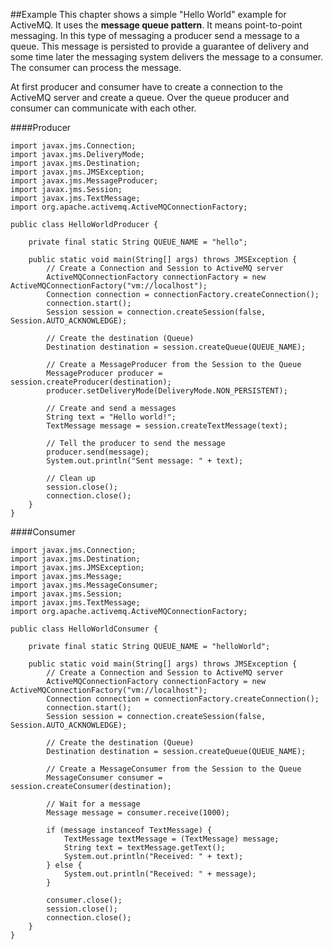 ##Example
This chapter shows a simple "Hello World" example for ActiveMQ. It uses the **message queue pattern**. It means point-to-point messaging. In this type of messaging a producer send a message to a queue. This message is persisted to provide a guarantee of delivery and some time later the messaging system delivers the message to a consumer. The consumer can process the message.

At first producer and consumer have to create a connection to the ActiveMQ server and create a queue. Over the queue producer and consumer can communicate with each other. 

####Producer

    import javax.jms.Connection;
    import javax.jms.DeliveryMode;
    import javax.jms.Destination;
    import javax.jms.JMSException;
    import javax.jms.MessageProducer;
    import javax.jms.Session;
    import javax.jms.TextMessage;
    import org.apache.activemq.ActiveMQConnectionFactory;
    
    public class HelloWorldProducer {

    	private final static String QUEUE_NAME = "hello";
    
    	public static void main(String[] args) throws JMSException {
    		// Create a Connection and Session to ActiveMQ server
    		ActiveMQConnectionFactory connectionFactory = new ActiveMQConnectionFactory("vm://localhost");
    		Connection connection = connectionFactory.createConnection();
    		connection.start();
    		Session session = connection.createSession(false, Session.AUTO_ACKNOWLEDGE);
    
    		// Create the destination (Queue)
    		Destination destination = session.createQueue(QUEUE_NAME);
    
    		// Create a MessageProducer from the Session to the Queue
    		MessageProducer producer = session.createProducer(destination);
    		producer.setDeliveryMode(DeliveryMode.NON_PERSISTENT);
    
    		// Create and send a messages
    		String text = "Hello world!";
    		TextMessage message = session.createTextMessage(text);
    
    		// Tell the producer to send the message
    		producer.send(message);
    		System.out.println("Sent message: " + text);
    
    		// Clean up
    		session.close();
    		connection.close();
    	}
    }

####Consumer

    import javax.jms.Connection;
    import javax.jms.Destination;
    import javax.jms.JMSException;
    import javax.jms.Message;
    import javax.jms.MessageConsumer;
    import javax.jms.Session;
    import javax.jms.TextMessage;
    import org.apache.activemq.ActiveMQConnectionFactory;
    
    public class HelloWorldConsumer {
    
    	private final static String QUEUE_NAME = "helloWorld";
    
    	public static void main(String[] args) throws JMSException {
    		// Create a Connection and Session to ActiveMQ server
    		ActiveMQConnectionFactory connectionFactory = new ActiveMQConnectionFactory("vm://localhost");
    		Connection connection = connectionFactory.createConnection();
    		connection.start();
    		Session session = connection.createSession(false, Session.AUTO_ACKNOWLEDGE);
    
    		// Create the destination (Queue)
    		Destination destination = session.createQueue(QUEUE_NAME);
    
    		// Create a MessageConsumer from the Session to the Queue
    		MessageConsumer consumer = session.createConsumer(destination);
    
    		// Wait for a message
    		Message message = consumer.receive(1000);
    
    		if (message instanceof TextMessage) {
    			TextMessage textMessage = (TextMessage) message;
    			String text = textMessage.getText();
    			System.out.println("Received: " + text);
    		} else {
    			System.out.println("Received: " + message);
    		}
    
    		consumer.close();
    		session.close();
    		connection.close();
    	}
    }